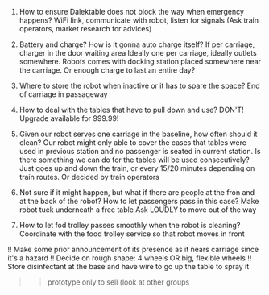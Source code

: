 1. How to ensure Dalektable does not block the way when emergency happens?
WiFi link, communicate with robot, listen for signals
(Ask train operators, market research for advices)

2. Battery and charge? How is it gonna auto charge itself?
If per carriage, charger in  the door waiting area
Ideally one per carriage, ideally outlets somewhere. Robots comes with docking station placed somewhere near the carriage.
Or enough charge to last an entire day?

3. Where to store the robot when inactive or it has to spare the space?
End of carriage in passageway

4. How to deal with the tables that have to pull down and use?
DON'T! Upgrade available for 999.99!

5. Given our robot serves one carriage in the baseline, how often should it clean? Our robot might only able to cover the cases that tables were used in previous station and no passenger is seated in current station. Is there something we can do for the tables will be used consecutively? 
Just goes up and down the train, or every 15/20 minutes depending on train routes.
Or decided by train operators

6. Not sure if it might happen, but what if there are people at the fron and at the back of the robot? How to let passengers pass in this case?
Make robot tuck underneath a free table
Ask LOUDLY to move out of the way

7. How to let fod trolley passes smoothly when the robot is cleaning?
Coordinate with the food trolley service so that robot moves in front

!! Make some prior announcement of its presence as it nears carriage since it's a hazard
!! Decide on rough shape: 4 wheels OR big, flexible wheels
!! Store disinfectant at the base and have wire to go up the table to spray it

>> prototype only to sell (look at other groups
